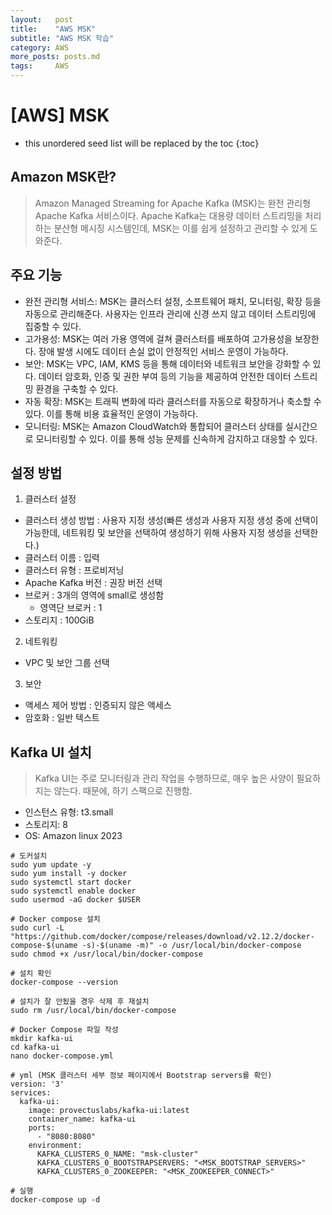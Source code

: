 ```yaml
---
layout:   post
title:    "AWS MSK"
subtitle: "AWS MSK 학습"
category: AWS
more_posts: posts.md
tags:     AWS
---
```

# [AWS] MSK

<!--more-->
<!-- Table of contents -->
* this unordered seed list will be replaced by the toc
  {:toc}

## Amazon MSK란?
> Amazon Managed Streaming for Apache Kafka (MSK)는 완전 관리형 Apache Kafka 서비스이다. Apache Kafka는 대용량 데이터 스트리밍을 처리하는 분산형 메시징 시스템인데, MSK는 이를 쉽게 설정하고 관리할 수 있게 도와준다.

## 주요 기능
- 완전 관리형 서비스: MSK는 클러스터 설정, 소프트웨어 패치, 모니터링, 확장 등을 자동으로 관리해준다. 사용자는 인프라 관리에 신경 쓰지 않고 데이터 스트리밍에 집중할 수 있다.
- 고가용성: MSK는 여러 가용 영역에 걸쳐 클러스터를 배포하여 고가용성을 보장한다. 장애 발생 시에도 데이터 손실 없이 안정적인 서비스 운영이 가능하다.
- 보안: MSK는 VPC, IAM, KMS 등을 통해 데이터와 네트워크 보안을 강화할 수 있다. 데이터 암호화, 인증 및 권한 부여 등의 기능을 제공하여 안전한 데이터 스트리밍 환경을 구축할 수 있다.
- 자동 확장: MSK는 트래픽 변화에 따라 클러스터를 자동으로 확장하거나 축소할 수 있다. 이를 통해 비용 효율적인 운영이 가능하다.
- 모니터링: MSK는 Amazon CloudWatch와 통합되어 클러스터 상태를 실시간으로 모니터링할 수 있다. 이를 통해 성능 문제를 신속하게 감지하고 대응할 수 있다.

## 설정 방법

1) 클러스터 설정
  - 클러스터 생성 방법 : 사용자 지정 생성(빠른 생성과 사용자 지정 생성 중에 선택이 가능한데, 네트워킹 및 보안을 선택하여 생성하기 위해 사용자 지정 생성을 선택한다.)
  - 클러스터 이름 : 입력
  - 클러스터 유형 : 프로비저닝
  - Apache Kafka 버전 : 권장 버전 선택
  - 브로커 : 3개의 영역에 small로 생성함
    - 영역단 브로커 : 1
  - 스토리지 : 100GiB

2) 네트워킹
  - VPC 및 보안 그룹 선택
  
3) 보안
  - 액세스 제어 방법 : 인증되지 않은 액세스
  - 암호화 : 일반 텍스트

## Kafka UI 설치
> Kafka UI는 주로 모니터링과 관리 작업을 수행하므로, 매우 높은 사양이 필요하지는 않는다. 때문에, 하기 스팩으로 진행함.

- 인스턴스 유형: t3.small
- 스토리지: 8
- OS: Amazon linux 2023

```shell
# 도커설치
sudo yum update -y
sudo yum install -y docker
sudo systemctl start docker
sudo systemctl enable docker
sudo usermod -aG docker $USER

# Docker compose 설치
sudo curl -L "https://github.com/docker/compose/releases/download/v2.12.2/docker-compose-$(uname -s)-$(uname -m)" -o /usr/local/bin/docker-compose
sudo chmod +x /usr/local/bin/docker-compose

# 설치 확인
docker-compose --version

# 설치가 잘 안됬을 경우 삭제 후 재설치
sudo rm /usr/local/bin/docker-compose

# Docker Compose 파일 작성
mkdir kafka-ui
cd kafka-ui
nano docker-compose.yml

# yml (MSK 클러스터 세부 정보 페이지에서 Bootstrap servers를 확인)
version: '3'
services:
  kafka-ui:
    image: provectuslabs/kafka-ui:latest
    container_name: kafka-ui
    ports:
      - "8080:8080"
    environment:
      KAFKA_CLUSTERS_0_NAME: "msk-cluster"
      KAFKA_CLUSTERS_0_BOOTSTRAPSERVERS: "<MSK_BOOTSTRAP_SERVERS>"
      KAFKA_CLUSTERS_0_ZOOKEEPER: "<MSK_ZOOKEEPER_CONNECT>"

# 실행
docker-compose up -d

```

